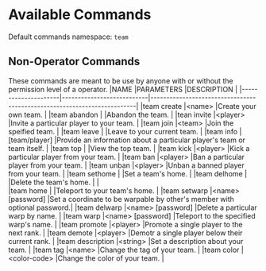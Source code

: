 # Available Commands
Default commands namespace: `team`

## Non-Operator Commands 
These commands are meant to be use by anyone with or without the permission level of a operator.
|NAME                 |PARAMETERS                 |DESCRIPTION                                                              |
|---------------------|---------------------------|-------------------------------------------------------------------------|
|team create          |\<name\>                   |Create your own team.                                                    |
|team abandon         |                           |Abandon the team.                                                        |
|tean invite          |\<player\>                 |Invite a particular player to your team.                                 |
|team join            |\<team\>                   |Join the speified team.                                                  |
|team leave           |                           |Leave to your current team.                                              |
|team info            |[team/player]              |Provide an information about a particular player's team or team itself.  |
|team top             |                           |View the top team.                                                       |
|team kick            |\<player\>                 |Kick a particular player from your team.                                 |
|team ban             |\<player\>                 |Ban a particular player from your team.                                  |
|team unban           |\<player\>                 |Unban a banned player from your team.                                    |
|team sethome         |                           |Set a team's home.                                                       |
|team delhome         |                           |Delete the team's home.                                                  |                                            |                                            
|team home            |                           |Teleport to your team's home.                                            |
|team setwarp         |\<name\> [password]        |Set a coordinate to be warpable by other's member with optional password.|
|team delwarp         |\<name\> [password]        |Delete a particular warp by name.                                        |
|team warp            |\<name\> [password]        |Teleport to the specified warp's name.                                   |
|team promote         |\<player\>                 |Promote a single player to the next rank.                                |
|team demote          |\<player\>                 |Demotr a single player below their current rank.                         |
|team description     |\<string\>                 |Set a description about your team.                                       |
|team tag             |\<name\>                   |Change the tag of your team.                                             |
|team color           |\<color-code\>             |Change the color of your team.                                           |